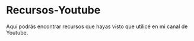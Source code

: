 # Recursos-Youtube
Aquí podrás encontrar recursos que hayas visto que utilicé en mi canal de Youtube.
